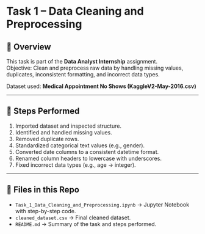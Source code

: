 # Task 1 – Data Cleaning and Preprocessing

## 📌 Overview
This task is part of the **Data Analyst Internship** assignment.  
Objective: Clean and preprocess raw data by handling missing values, duplicates, inconsistent formatting, and incorrect data types.

Dataset used: **Medical Appointment No Shows (KaggleV2-May-2016.csv)**

---

## 🔧 Steps Performed
1. Imported dataset and inspected structure.
2. Identified and handled missing values.
3. Removed duplicate rows.
4. Standardized categorical text values (e.g., gender).
5. Converted date columns to a consistent datetime format.
6. Renamed column headers to lowercase with underscores.
7. Fixed incorrect data types (e.g., age → integer).

---

## 📂 Files in this Repo
- `Task_1_Data_Cleaning_and_Preprocessing.ipynb` → Jupyter Notebook with step-by-step code.
- `cleaned_dataset.csv` → Final cleaned dataset.
- `README.md` → Summary of the task and steps performed.
